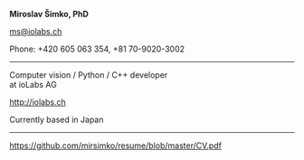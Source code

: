 **Miroslav Šimko, PhD**

<ms@iolabs.ch>

Phone: +420 605 063 354, +81 70-9020-3002

  ------------------------------------------ -------------------------------------------
  Computer vision / Python / C++ developer   
  at ioLabs AG                               

  <http://iolabs.ch>                         

  Currently based in Japan                   
  ------------------------------------------ -------------------------------------------

  <https://github.com/mirsimko/resume/blob/master/CV.pdf>
